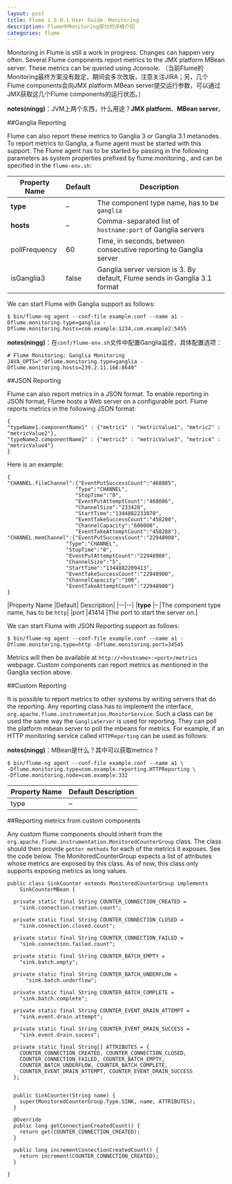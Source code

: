 ```yaml
---
layout: post
title: Flume 1.5.0.1 User Guide：Monitoring
description: Flume中Monitoring部分的详细介绍
categories: flume
---
```


Monitoring in Flume is still a work in progress. Changes can happen very often. Several Flume components report metrics to the JMX platform MBean server. These metrics can be queried using Jconsole.
（当前Flume的Monitoring最终方案没有敲定，期间会多次改版，注意关注JIRA；另，几个Flume components会向JMX platform MBean server提交运行参数，可以通过JMX获取这几个Flume components的运行状态。）

**notes(ningg)**：JVM上两个东西，什么用途？**JMX platform**、**MBean server**。

##Ganglia Reporting

Flume can also report these metrics to Ganglia 3 or Ganglia 3.1 metanodes. To report metrics to Ganglia, a flume agent must be started with this support. The Flume agent has to be started by passing in the following parameters as system properties prefixed by flume.monitoring., and can be specified in the `flume-env.sh`:

| Property Name| 	Default| 	Description| 
|--|--|--|
| **type**| 	–	| The component type name, has to be `ganglia`| 
| **hosts**	| –	| Comma-separated list of `hostname:port` of Ganglia servers| 
| pollFrequency| 	60| 	Time, in seconds, between consecutive reporting to Ganglia server| 
| isGanglia3| 	false| 	Ganglia server version is 3. By default, Flume sends in Ganglia 3.1 format| 

We can start Flume with Ganglia support as follows:

	$ bin/flume-ng agent --conf-file example.conf --name a1 -Dflume.monitoring.type=ganglia -Dflume.monitoring.hosts=com.example:1234,com.example2:5455

**notes(ningg)**：在`conf/flume-env.sh`文件中配置Ganglia监控，具体配置选项：

	# Flume Monitoring: Ganglia Monitoring
	JAVA_OPTS="-Dflume.monitoring.type=ganglia -Dflume.monitoring.hosts=239.2.11.166:8649"


##JSON Reporting

Flume can also report metrics in a JSON format. To enable reporting in JSON format, Flume hosts a Web server on a configurable port. Flume reports metrics in the following JSON format:

	{
	"typeName1.componentName1" : {"metric1" : "metricValue1", "metric2" : "metricValue2"},
	"typeName2.componentName2" : {"metric3" : "metricValue3", "metric4" : "metricValue4"}
	}
	
Here is an example:

	{
	"CHANNEL.fileChannel":{"EventPutSuccessCount":"468085",
						  "Type":"CHANNEL",
						  "StopTime":"0",
						  "EventPutAttemptCount":"468086",
						  "ChannelSize":"233428",
						  "StartTime":"1344882233070",
						  "EventTakeSuccessCount":"458200",
						  "ChannelCapacity":"600000",
						  "EventTakeAttemptCount":"458288"},
	"CHANNEL.memChannel":{"EventPutSuccessCount":"22948908",
					   "Type":"CHANNEL",
					   "StopTime":"0",
					   "EventPutAttemptCount":"22948908",
					   "ChannelSize":"5",
					   "StartTime":"1344882209413",
					   "EventTakeSuccessCount":"22948900",
					   "ChannelCapacity":"100",
					   "EventTakeAttemptCount":"22948908"}
	}
	
|Property Name	|Default|	Description|
|--|--|
|**type**	|–	|The component type name, has to be `http`|
|port	|41414	|The port to start the server on.|

We can start Flume with JSON Reporting support as follows:

	$ bin/flume-ng agent --conf-file example.conf --name a1 -Dflume.monitoring.type=http -Dflume.monitoring.port=34545
	
Metrics will then be available at `http://<hostname>:<port>/metrics` webpage. Custom components can report metrics as mentioned in the Ganglia section above.

##Custom Reporting

It is possible to report metrics to other systems by writing servers that do the reporting. Any reporting class has to implement the interface, `org.apache.flume.instrumentation.MonitorService`. Such a class can be used the same way the `GangliaServer` is used for reporting. They can poll the platform mbean server to poll the mbeans for metrics. For example, if an HTTP monitoring service called `HTTPReporting` can be used as follows:

**notes(ningg)**：MBean是什么？其中可以获取metrics？

	$ bin/flume-ng agent --conf-file example.conf --name a1 \
	-Dflume.monitoring.type=com.example.reporting.HTTPReporting \
	-Dflume.monitoring.node=com.example:332
	
|Property Name|	Default	Description|
|--|--|
|type|	–	|The component type name, has to be FQCN|


##Reporting metrics from custom components

Any custom flume components should inherit from the `org.apache.flume.instrumentation.MonitoredCounterGroup` class. The class should then provide `getter methods` for each of the metrics it exposes. See the code below. The MonitoredCounterGroup expects a list of attributes whose metrics are exposed by this class. As of now, this class only supports exposing metrics as long values.

	public class SinkCounter extends MonitoredCounterGroup implements
		SinkCounterMBean {

	  private static final String COUNTER_CONNECTION_CREATED =
		"sink.connection.creation.count";

	  private static final String COUNTER_CONNECTION_CLOSED =
		"sink.connection.closed.count";

	  private static final String COUNTER_CONNECTION_FAILED =
		"sink.connection.failed.count";

	  private static final String COUNTER_BATCH_EMPTY =
		"sink.batch.empty";

	  private static final String COUNTER_BATCH_UNDERFLOW =
		  "sink.batch.underflow";

	  private static final String COUNTER_BATCH_COMPLETE =
		"sink.batch.complete";

	  private static final String COUNTER_EVENT_DRAIN_ATTEMPT =
		"sink.event.drain.attempt";

	  private static final String COUNTER_EVENT_DRAIN_SUCCESS =
		"sink.event.drain.sucess";

	  private static final String[] ATTRIBUTES = {
		COUNTER_CONNECTION_CREATED, COUNTER_CONNECTION_CLOSED,
		COUNTER_CONNECTION_FAILED, COUNTER_BATCH_EMPTY,
		COUNTER_BATCH_UNDERFLOW, COUNTER_BATCH_COMPLETE,
		COUNTER_EVENT_DRAIN_ATTEMPT, COUNTER_EVENT_DRAIN_SUCCESS
	  };


	  public SinkCounter(String name) {
		super(MonitoredCounterGroup.Type.SINK, name, ATTRIBUTES);
	  }

	  @Override
	  public long getConnectionCreatedCount() {
		return get(COUNTER_CONNECTION_CREATED);
	  }

	  public long incrementConnectionCreatedCount() {
		return increment(COUNTER_CONNECTION_CREATED);
	  }

	}

